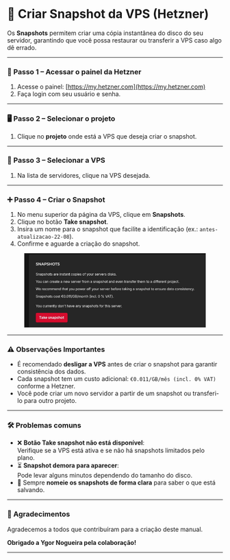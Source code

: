 # 📸 Criar Snapshot da VPS (Hetzner)

Os **Snapshots** permitem criar uma cópia instantânea do disco do seu servidor, garantindo que você possa restaurar ou transferir a VPS caso algo dê errado.

***

### 🔑 Passo 1 – Acessar o painel da Hetzner

1. Acesse o painel: [https://my.hetzner.com](https://my.hetzner.com)
2. Faça login com seu usuário e senha.

***

### 🖥️ Passo 2 – Selecionar o projeto

1. Clique no **projeto** onde está a VPS que deseja criar o snapshot.

***

### 📂 Passo 3 – Selecionar a VPS

1. Na lista de servidores, clique na VPS desejada.

***

### ➕ Passo 4 – Criar o Snapshot

1. No menu superior da página da VPS, clique em **Snapshots**.
2. Clique no botão **Take snapshot**.
3. Insira um nome para o snapshot que facilite a identificação (ex.: `antes-atualizacao-22-08`).
4. Confirme e aguarde a criação do snapshot.

<figure><img src="../.gitbook/assets/image (2) (1).png" alt=""><figcaption></figcaption></figure>

***

### ⚠️ Observações Importantes

* É recomendado **desligar a VPS** antes de criar o snapshot para garantir consistência dos dados.
* Cada snapshot tem um custo adicional: `€0.011/GB/mês (incl. 0% VAT)` conforme a Hetzner.
* Você pode criar um novo servidor a partir de um snapshot ou transferi-lo para outro projeto.

***

### 🛠️ Problemas comuns

* ❌ **Botão Take snapshot não está disponível**:\
  Verifique se a VPS está ativa e se não há snapshots limitados pelo plano.
* ⏳ **Snapshot demora para aparecer**:\
  Pode levar alguns minutos dependendo do tamanho do disco.
* 💾 Sempre **nomeie os snapshots de forma clara** para saber o que está salvando.

***

### 🙏 Agradecimentos

Agradecemos a todos que contribuíram para a criação deste manual.

**Obrigado a Ygor Nogueira pela colaboração!**

***

